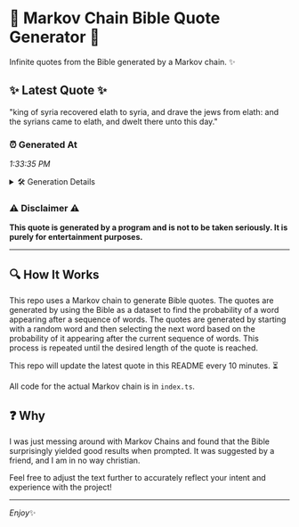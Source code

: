 # 📖 Markov Chain Bible Quote Generator 📖

Infinite quotes from the Bible generated by a Markov chain. ✨

## ✨ Latest Quote ✨
"king of syria recovered elath to syria, and drave the jews from elath: and the syrians came to elath, and dwelt there unto this day."

### ⏰ Generated At
*1:33:35 PM*

<details>
    <summary>🛠️ Generation Details</summary>
    <p>
        <strong>🌱 Seed:</strong> king<br>
        <strong>🔄 Iterations:</strong> 24<br>
        <strong>📜 Context History:</strong><br>[ king ]: of<br>[ king, of ]: syria<br>[ king, of, syria ]: recovered<br>[ king, of, syria, recovered ]: elath<br>[ king, of, syria, recovered, elath ]: to<br>[ king, of, syria, recovered, elath, to ]: syria,<br>[ of, syria, recovered, elath, to, syria, ]: and<br>[ syria, recovered, elath, to, syria,, and ]: drave<br>[ recovered, elath, to, syria,, and, drave ]: the<br>[ elath, to, syria,, and, drave, the ]: jews<br>[ to, syria,, and, drave, the, jews ]: from<br>[ syria,, and, drave, the, jews, from ]: elath:<br>[ and, drave, the, jews, from, elath: ]: and<br>[ drave, the, jews, from, elath:, and ]: the<br>[ the, jews, from, elath:, and, the ]: syrians<br>[ jews, from, elath:, and, the, syrians ]: came<br>[ from, elath:, and, the, syrians, came ]: to<br>[ elath:, and, the, syrians, came, to ]: elath,<br>[ and, the, syrians, came, to, elath, ]: and<br>[ the, syrians, came, to, elath,, and ]: dwelt<br>[ syrians, came, to, elath,, and, dwelt ]: there<br>[ came, to, elath,, and, dwelt, there ]: unto<br>[ to, elath,, and, dwelt, there, unto ]: this<br>[ elath,, and, dwelt, there, unto, this ]: day.<br>
    </p>
</details>

### ⚠️ Disclaimer ⚠️
**This quote is generated by a program and is not to be taken seriously. It is purely for entertainment purposes.**

---

## 🔍 How It Works

This repo uses a Markov chain to generate Bible quotes. The quotes are generated by using the Bible as a dataset to find the probability of a word appearing after a sequence of words. The quotes are generated by starting with a random word and then selecting the next word based on the probability of it appearing after the current sequence of words. This process is repeated until the desired length of the quote is reached.

This repo will update the latest quote in this README every 10 minutes. ⏳

All code for the actual Markov chain is in `index.ts`.

## ❓ Why

I was just messing around with Markov Chains and found that the Bible surprisingly yielded good results when prompted. 
It was suggested by a friend, and I am in no way christian.

Feel free to adjust the text further to accurately reflect your intent and experience with the project!

---

*Enjoy*✨
